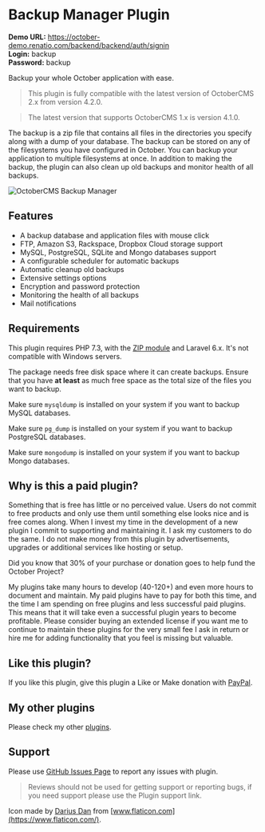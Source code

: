 # Backup Manager Plugin

**Demo URL:** https://october-demo.renatio.com/backend/backend/auth/signin  
**Login:** backup  
**Password:** backup  

Backup your whole October application with ease.

> This plugin is fully compatible with the latest version of OctoberCMS 2.x from version 4.2.0.

> The latest version that supports OctoberCMS 1.x is version 4.1.0.

The backup is a zip file that contains all files in the directories you specify along with a dump of your database. The backup can be stored on any of the filesystems you have configured in October. You can backup your application to multiple filesystems at once. In addition to making the backup, the plugin can also clean up old backups and monitor health of all backups.

![OctoberCMS Backup Manager](https://octobercms.com/storage/app/uploads/public/615/041/654/615041654ed37598938006.png)

## Features
* A backup database and application files with mouse click
* FTP, Amazon S3, Rackspace, Dropbox Cloud storage support
* MySQL, PostgreSQL, SQLite and Mongo databases support
* A configurable scheduler for automatic backups
* Automatic cleanup old backups
* Extensive settings options
* Encryption and password protection
* Monitoring the health of all backups
* Mail notifications

## Requirements

This plugin requires PHP 7.3, with the [ZIP module](http://php.net/manual/en/book.zip.php) and Laravel 6.x. It's not compatible with Windows servers.

The package needs free disk space where it can create backups. Ensure that you have **at least** as much free space as the total size of the files you want to backup.

Make sure `mysqldump` is installed on your system if you want to backup MySQL databases.

Make sure `pg_dump` is installed on your system if you want to backup PostgreSQL databases.

Make sure `mongodump` is installed on your system if you want to backup Mongo databases.

## Why is this a paid plugin?

Something that is free has little or no perceived value. Users do not commit to free products and only use them until something else looks nice and is free comes along. When I invest my time in the development of a new plugin I commit to supporting and maintaining it. I ask my customers to do the same. I do not make money from this plugin by advertisements, upgrades or additional services like hosting or setup.

Did you know that 30% of your purchase or donation goes to help fund the October Project?

My plugins take many hours to develop (40-120+) and even more hours to document and maintain. My paid plugins have to pay for both this time, and the time I am spending on free plugins and less successful paid plugins. This means that it will take even a successful plugin years to become profitable. Please consider buying an extended license if you want me to continue to maintain these plugins for the very small fee I ask in return or hire me for adding functionality that you feel is missing but valuable.

## Like this plugin?

If you like this plugin, give this plugin a Like or Make donation with [PayPal](https://www.paypal.me/mplodowski).

## My other plugins

Please check my other [plugins](https://octobercms.com/author/Renatio).

## Support

Please use [GitHub Issues Page](https://github.com/mplodowski/backupmanager-plugin-public/issues) to report any issues with plugin.

> Reviews should not be used for getting support or reporting bugs, if you need support please use the Plugin support link.

Icon made by [Darius Dan](https://www.flaticon.com/authors/darius-dan) from [www.flaticon.com](https://www.flaticon.com/).

